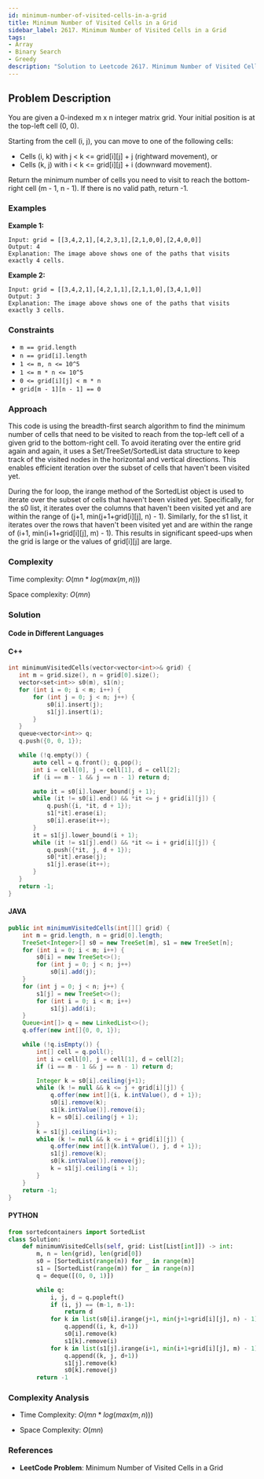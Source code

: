 ```yaml
---
id: minimum-number-of-visited-cells-in-a-grid
title: Minimum Number of Visited Cells in a Grid
sidebar_label: 2617. Minimum Number of Visited Cells in a Grid
tags:
- Array
- Binary Search
- Greedy
description: "Solution to Leetcode 2617. Minimum Number of Visited Cells in a Grid"
---
```


## Problem Description

You are given a 0-indexed m x n integer matrix grid. Your initial position is at the top-left cell (0, 0).

Starting from the cell (i, j), you can move to one of the following cells:

- Cells (i, k) with j &lt; k &lt;= grid[i][j] + j (rightward movement), or
- Cells (k, j) with i &lt; k &lt;= grid[i][j] + i (downward movement).

Return the minimum number of cells you need to visit to reach the bottom-right cell (m - 1, n - 1). If there is no valid path, return -1.
 
### Examples

**Example 1:**

```
Input: grid = [[3,4,2,1],[4,2,3,1],[2,1,0,0],[2,4,0,0]]
Output: 4
Explanation: The image above shows one of the paths that visits exactly 4 cells.
```

**Example 2:**

```
Input: grid = [[3,4,2,1],[4,2,1,1],[2,1,1,0],[3,4,1,0]]
Output: 3
Explanation: The image above shows one of the paths that visits exactly 3 cells.

```



### Constraints
- `m == grid.length`
- `n == grid[i].length`
- `1 <= m, n <= 10^5`
- `1 <= m * n <= 10^5`
- `0 <= grid[i][j] < m * n`
- `grid[m - 1][n - 1] == 0`

### Approach 
This code is using the breadth-first search algorithm to find the minimum number of cells that need to be visited to reach from the top-left cell of a given grid to the bottom-right cell. To avoid iterating over the entire grid again and again, it uses a Set/TreeSet/SortedList data structure to keep track of the visited nodes in the horizontal and vertical directions. This enables efficient iteration over the subset of cells that haven't been visited yet.

During the for loop, the irange method of the SortedList object is used to iterate over the subset of cells that haven't been visited yet. Specifically, for the s0 list, it iterates over the columns that haven't been visited yet and are within the range of (j+1, min(j+1+grid[i][j], n) - 1). Similarly, for the s1 list, it iterates over the rows that haven't been visited yet and are within the range of (i+1, min(i+1+grid[i][j], m) - 1). This results in significant speed-ups when the grid is large or the values of grid[i][j] are large.

### Complexity

Time complexity: $O(mn * log(max(m, n)))$

Space complexity: $O(mn)$

### Solution

#### Code in Different Languages

#### C++

 ```cpp
int minimumVisitedCells(vector<vector<int>>& grid) {
    int m = grid.size(), n = grid[0].size();
    vector<set<int>> s0(m), s1(n);
    for (int i = 0; i < m; i++) {
        for (int j = 0; j < n; j++) {
            s0[i].insert(j);
            s1[j].insert(i);
        }
    }
    queue<vector<int>> q;
    q.push({0, 0, 1});

    while (!q.empty()) {
        auto cell = q.front(); q.pop();
        int i = cell[0], j = cell[1], d = cell[2];
        if (i == m - 1 && j == n - 1) return d;

        auto it = s0[i].lower_bound(j + 1);
        while (it != s0[i].end() && *it <= j + grid[i][j]) {
            q.push({i, *it, d + 1});
            s1[*it].erase(i);
            s0[i].erase(it++);
        }
        it = s1[j].lower_bound(i + 1);
        while (it != s1[j].end() && *it <= i + grid[i][j]) {
            q.push({*it, j, d + 1});
            s0[*it].erase(j);
            s1[j].erase(it++);
        }
    }
    return -1;
}
 ```

#### JAVA

```java
public int minimumVisitedCells(int[][] grid) {
    int m = grid.length, n = grid[0].length;
    TreeSet<Integer>[] s0 = new TreeSet[m], s1 = new TreeSet[n];
    for (int i = 0; i < m; i++) {
        s0[i] = new TreeSet<>();
        for (int j = 0; j < n; j++)
            s0[i].add(j);
    }
    for (int j = 0; j < n; j++) {
        s1[j] = new TreeSet<>();
        for (int i = 0; i < m; i++) 
            s1[j].add(i);
    }
    Queue<int[]> q = new LinkedList<>();
    q.offer(new int[]{0, 0, 1});

    while (!q.isEmpty()) {
        int[] cell = q.poll();
        int i = cell[0], j = cell[1], d = cell[2];
        if (i == m - 1 && j == n - 1) return d;

        Integer k = s0[i].ceiling(j+1);
        while (k != null && k <= j + grid[i][j]) {
            q.offer(new int[]{i, k.intValue(), d + 1});
            s0[i].remove(k);
            s1[k.intValue()].remove(i);
            k = s0[i].ceiling(j + 1);
        }
        k = s1[j].ceiling(i+1);
        while (k != null && k <= i + grid[i][j]) {
            q.offer(new int[]{k.intValue(), j, d + 1});
            s1[j].remove(k);
            s0[k.intValue()].remove(j);
            k = s1[j].ceiling(i + 1);
        }
    }
    return -1;
}
```

#### PYTHON

```python
from sortedcontainers import SortedList
class Solution:
    def minimumVisitedCells(self, grid: List[List[int]]) -> int:
        m, n = len(grid), len(grid[0])
        s0 = [SortedList(range(n)) for _ in range(m)]
        s1 = [SortedList(range(m)) for _ in range(n)]
        q = deque([(0, 0, 1)])

        while q:
            i, j, d = q.popleft()
            if (i, j) == (m-1, n-1):
                return d
            for k in list(s0[i].irange(j+1, min(j+1+grid[i][j], n) - 1)):
                q.append((i, k, d+1))
                s0[i].remove(k)
                s1[k].remove(i)
            for k in list(s1[j].irange(i+1, min(i+1+grid[i][j], m) - 1)):
                q.append((k, j, d+1))
                s1[j].remove(k)
                s0[k].remove(j)
        return -1
```



### Complexity Analysis

- Time Complexity: $O(mn * log(max(m, n)))$

- Space Complexity: $O(mn)$

### References

- **LeetCode Problem**: Minimum Number of Visited Cells in a Grid
